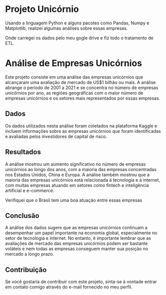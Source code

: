 # Projeto Unicórnio
<p> Usando a linguagem Python e alguns pacotes como Pandas, Numpy e Matplotlib, realizei algumas análises sobre essas empresas.</p>
<p>Onde carregei os dados pelo meu gogle drive e fiz todo o tratamento de ETL.</p>
<h1>Análise de Empresas Unicórnios</h1>
<p>Este projeto consiste em uma análise das empresas unicórnios que alcançaram uma avaliação de mercado de US$1 bilhão ou mais. A análise abrange o período de 2001 a 2021 e se concentra no número de empresas unicórnios por ano, as regiões geográficas com o maior número de empresas unicórnios e os setores mais representados por essas empresas.</p>
<h2>Dados</h2>
<p>Os dados utilizados nesta análise foram coletados na plataforma Kaggle e incluem informações sobre as empresas unicórnios que foram identificadas e avaliadas pelos investidores de capital de risco.</p>
<h2>Resultados</h2>
<p>A análise mostrou um aumento significativo no número de empresas unicórnios ao longo dos anos, com a maioria das empresas concentradas nos Estados Unidos, China e Europa. A análise também mostrou que a maioria das empresas unicórnios está relacionada à tecnologia e à internet, com muitas empresas atuando em setores como fintech e inteligência artificial e e-commerce.</p>
<p>Verifiquei que o Brasil tem uma boa atuação entre essas empresas</p>
<h2>Conclusão</h2>
<p>A análise dos dados sugere que as empresas unicórnios continuam a desempenhar um papel importante na economia global, especialmente no setor de tecnologia e internet. No entanto, é importante lembrar que as avaliações de mercado das empresas unicórnios podem ser bastante voláteis e nem todas as empresas conseguem manter sua posição no mercado a longo prazo.</p>
<h2>Contribuição</h2>
<p>Se você gostaria de contribuir com este projeto, sinta-se à vontade entrar em contato comigo através do e-mail fornecido no meu perfil.</p>
